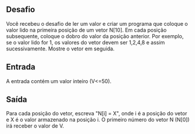 ## Desafio

Você recebeu o desafio de ler um valor e criar um programa que coloque o valor
lido na primeira posição de um vetor N[10]. Em cada posição subsequente,
coloque o dobro do valor da posição anterior. Por exemplo, se o valor lido
for 1, os valores do vetor devem ser 1,2,4,8 e assim sucessivamente. Mostre
o vetor em seguida.

## Entrada

A entrada contém um valor inteiro (V<=50).

## Saída

Para cada posição do vetor, escreva "N[i] = X", onde i é a posição do vetor e
X é o valor armazenado na posição i. O primeiro número do vetor N (N[0]) irá
receber o valor de V.